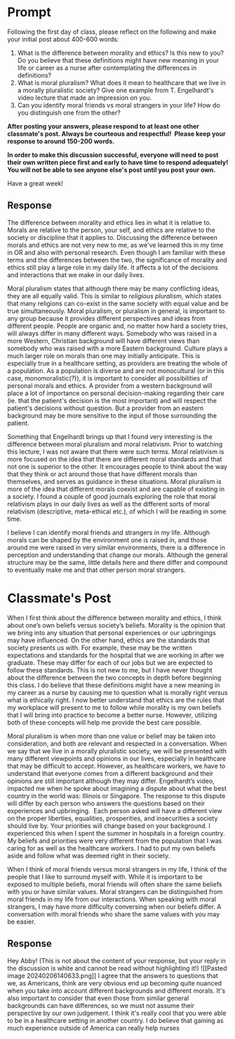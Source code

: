 # Prompt 
Following the first day of class, please reflect on the following and make your initial post about 400-600 words:

1. What is the difference between morality and ethics? Is this new to you? Do you believe that these definitions might have new meaning in your life or career as a nurse after contemplating the differences in definitions?
2. What is moral pluralism? What does it mean to healthcare that we live in a morally pluralistic society? Give one example from T. Engelhardt's video lecture that made an impression on you. 
2. Can you identify moral friends vs moral strangers in your life? How do you distinguish one from the other?

**After posting your answers, please respond to at least one other classmate's post. Always be courteous and respectful!  Please keep your response to around 150-200 words.**

**In order to make this discussion successful, everyone will need to post their own written piece first and early to have time to respond adequately! You will not be able to see anyone else's post until you post your own.**

Have a great week!
## Response
The difference between morality and ethics lies in what it is relative to. Morals are relative to the person, your self, and ethics are relative to the society or discipline that it applies to. Discussing the difference between morals and ethics are not very new to me, as we've learned this in my time in OR and also with personal research. Even though I am familiar with these terms and the differences between the two, the significance of morality and ethics still play a large role in my daily life. It affects a lot of the decisions and interactions that we make in our daily lives. 

Moral pluralism states that although there may be many conflicting ideas, they are all equally valid. This is similar to *religious pluralism*, which states that many religions can co-exist in the same society with equal value and be true simultaneously. Moral pluralism, or pluralism in general, is important to any group because it provides different perspectives and ideas from different people. People are organic and, no matter how hard a society tries, will always differ in many different ways. 
Somebody who was raised in a more Western, Christian background will have different views than somebody who was raised with a more Eastern background. Culture plays a much larger role on morals than one may initially anticipate. 
This is especially true in a healthcare setting, as providers are treating the whole of a population. As a population is diverse and are not monocultural (or in this case, monomoralistic(?)), it is important to consider all possibilities of personal morals and ethics. A provider from a western background will place a lot of importance on personal decision-making regarding their care (ie. that the patient's decision is the most important) and will respect the patient's decisions without question. But a provider from an eastern background may be more sensitive to the input of those surrounding the patient. 

Something that Engelhardt brings up that I found very interesting is the difference between moral pluralism and moral relativism. Prior to watching this lecture, I was not aware that there were such terms. Moral relativism is more focused on the idea that there are different moral standards and that not one is superior to the other. It encourages people to think about the way that they think or act around those that have different morals than themselves, and serves as guidance in these situations. Moral pluralism is more of the idea that different morals coexist and are capable of existing in a society. I found a couple of good journals exploring the role that moral relativism plays in our daily lives as well as the different sorts of moral relativism (descriptive, meta-ethical etc.), of which I will be reading in some time. 

I believe I can identify moral friends and strangers in my life. Although morals can be shaped by the environment one is raised in, and those around me were raised in very similar environments, there is a difference in perception and understanding that change our morals. Although the general structure may be the same, little details here and there differ and compound to eventually make me and that other person moral strangers. 
# Classmate's Post
When I first think about the difference between morality and ethics, I think about one’s own beliefs versus society’s beliefs. Morality is the opinion that we bring into any situation that personal experiences or our upbringings may have influenced. On the other hand, ethics are the standards that society presents us with. For example, these may be the written expectations and standards for the hospital that we are working in after we graduate. These may differ for each of our jobs but we are expected to follow these standards. This is not new to me, but I have never thought about the difference between the two concepts in depth before beginning this class. I do believe that these definitions might have a new meaning in my career as a nurse by causing me to question what is morally right versus what is ethically right. I now better understand that ethics are the rules that my workplace will present to me to follow while morality is my own beliefs that I will bring into practice to become a better nurse. However, utilizing both of these concepts will help me provide the best care possible.

Moral pluralism is when more than one value or belief may be taken into consideration, and both are relevant and respected in a conversation. When we say that we live in a morally pluralistic society, we will be presented with many different viewpoints and opinions in our lives, especially in healthcare that may be difficult to accept. However, as healthcare workers, we have to understand that everyone comes from a different background and their opinions are still important although they may differ. Engelhardt’s video, impacted me when he spoke about imagining a dispute about what the best country in the world was: Illinois or Singapore. The response to this dispute will differ by each person who answers the questions based on their experiences and upbringing.  Each person asked will have a different view on the proper liberties, equalities, prosperities, and insecurities a society should live by. Your priorities will change based on your background. I experienced this when I spent the summer in hospitals in a foreign country. My beliefs and priorities were very different from the population that I was caring for as well as the healthcare workers. I had to put my own beliefs aside and follow what was deemed right in their society.

When I think of moral friends versus moral strangers in my life, I think of the people that I like to surround myself with. While it is important to be exposed to multiple beliefs, moral friends will often share the same beliefs with you or have similar values. Moral strangers can be distinguished from moral friends in my life from our interactions. When speaking with moral strangers, I may have more difficulty conversing when our beliefs differ. A conversation with moral friends who share the same values with you may be easier.
## Response 
Hey Abby! (This is not about the content of your response, but your reply in the discussion is white and cannot be read without highlighting it!) ![[Pasted image 20240206140633.png]]
I agree that the answers to questions that we, as Americans, think are very obvious end up becoming quite nuanced when you take into account different backgrounds and different morals. It's also important to consider that even those from similar general backgrounds can have differences, so we must not assume their perspective by our own judgement. I think it's really cool that you were able to be in a healthcare setting in another country. I do believe that gaining as much experience outside of America can really help nurses 